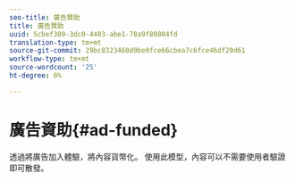 ```yaml
---
seo-title: 廣告贊助
title: 廣告贊助
uuid: 5cbef309-3dc0-4403-abe1-78a9f80804fd
translation-type: tm+mt
source-git-commit: 29bc8323460d9be0fce66cbea7c6fce46df20d61
workflow-type: tm+mt
source-wordcount: '25'
ht-degree: 0%

---
```



# 廣告資助{#ad-funded}

透過將廣告加入體驗，將內容貨幣化。 使用此模型，內容可以不需要使用者驗證即可散發。
